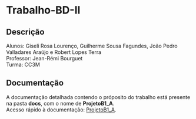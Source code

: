 # Trabalho-BD-II

## Descrição
Alunos: Giseli Rosa Lourenço, Guilherme Sousa Fagundes, João Pedro Valladares Araújo e Robert Lopes Terra
<br/> Professor: Jean-Rémi Bourguet
<br/> Turma: CC3M

## Documentação
A documentação detalhada contendo o próposito do trabalho está presente na pasta **docs**, com o nome de **ProjetoB1_A**.
</br>Acesso rápido à documentação: [ProjetoB1_A](./docs/ProjetoB1_A.pdf).
